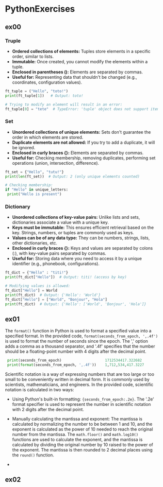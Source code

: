 # PythonExercises
## ex00 
### Truple
- **Ordered collections of elements:** Tuples store elements in a specific order, similar to lists.
- **Immutable:** Once created, you cannot modify the elements within a tuple.
- **Enclosed in parentheses ():** Elements are separated by commas.
- **Useful for:** Representing data that shouldn't be changed (e.g., coordinates, configuration values).
 ```python
ft_tuple = ("Hello", "toto!")
print(ft_tuple[1])   # Output: toto! 

# Trying to modify an element will result in an error:
ft_tuple[0] = "tete"  # TypeError: 'tuple' object does not support item assignment

```
### Set
- **Unordered collections of unique elements:** Sets don't guarantee the order in which elements are stored.
- **Duplicate elements are not allowed:** If you try to add a duplicate, it will be ignored.
- **Enclosed in curly braces {}:** Elements are separated by commas.
- **Useful for:** Checking membership, removing duplicates, performing set operations (union, intersection, difference).
 
 ```python
 ft_set = {"Hello", "tutu!"}
print(len(ft_set))  # Output: 2 (only unique elements counted)

# Checking membership:
if "Hello" in unique_letters:
  print("Hello is present")
```
### Dictionary
- **Unordered collections of key-value pairs:** Unlike lists and sets, dictionaries associate a value with a unique key.
- **Keys must be immutable:** This ensures efficient retrieval based on the key. Strings, numbers, or tuples are commonly used as keys.
- **Values can be of any data type:** They can be numbers, strings, lists, other dictionaries, etc.
- **Enclosed in curly braces {}:** Keys and values are separated by colons (:), with key-value pairs separated by commas.
- **Useful for:** Storing data where you need to access it by a unique identifier (e.g., phonebook, configurations).
```python
ft_dict = {"Hello" : "titi!"}
print(ft_dict["Hello"])  # Output: titi! (access by key)

# Modifying values is allowed:
ft_dict["Hello"] = World
print(ft_dict)  # Output: {'Hello': 'World'}
ft_dict["Hello"] = ["World", "Bonjour", "Hola"]
print(ft_dict)  # Output: {'Hello': ['World', 'Bonjour', 'Hola']}

  ```

## ex01
The `format()` function in Python is used to format a specified value into a specified format. In the provided code, `format(seconds_from_epoch, ',.4f')` is used to format the number of seconds since the epoch. The ',' option adds a comma as a thousand separator, and '.4f' specifies that the number should be a floating-point number with 4 digits after the decimal point. 
```python
 print(seconds_from_epoch)                    1712534417.322682
 print(format(seconds_from_epoch, ',.4f'))    1,712,534,417.3227
```

Scientific notation is a way of expressing numbers that are too large or too small to be conveniently written in decimal form. It is commonly used by scientists, mathematicians, and engineers. In the provided code, scientific notation is calculated in two ways:

-  Using Python's built-in formatting: `{seconds_from_epoch:.2e}`. The '.2e' format specifier is used to represent the number in scientific notation with 2 digits after the decimal point.

- Manually calculating the mantissa and exponent: The mantissa is calculated by normalizing the number to be between 1 and 10, and the exponent is calculated as the power of 10 needed to reach the original number from the mantissa. The `math.floor()` and `math.log10()` functions are used to calculate the exponent, and the mantissa is calculated by dividing the original number by 10 raised to the power of the exponent. The mantissa is then rounded to 2 decimal places using the `round()` function.
- 
## ex02
